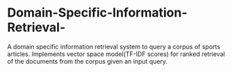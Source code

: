 # Domain-Specific-Information-Retrieval-
A domain specific information retrieval system to query a corpus of sports articles. Implements vector space model(TF-IDF scores) for ranked retrieval of the documents from the corpus given an input query.
